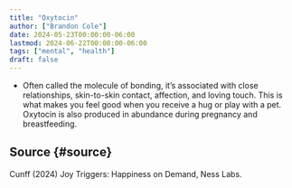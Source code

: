 ```yaml
---
title: "Oxytocin"
author: ["Brandon Cole"]
date: 2024-05-23T00:00:00-06:00
lastmod: 2024-06-22T00:00:00-06:00
tags: ["mental", "health"]
draft: false
---
```


-   Often called the molecule of bonding, it’s associated with close relationships, skin-to-skin contact, affection, and loving touch. This is what makes you feel good when you receive a hug or play with a pet. Oxytocin is also produced in abundance during pregnancy and breastfeeding.


## Source {#source}

Cunff (2024) Joy Triggers: Happiness on Demand, Ness Labs.
